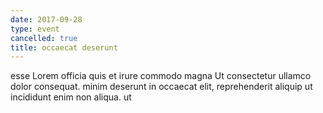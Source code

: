 ```yaml
---
date: 2017-09-28
type: event
cancelled: true
title: occaecat deserunt
---
```

esse Lorem officia quis et irure commodo magna Ut consectetur ullamco dolor consequat. minim deserunt in occaecat elit, reprehenderit aliquip ut incididunt enim non aliqua. ut